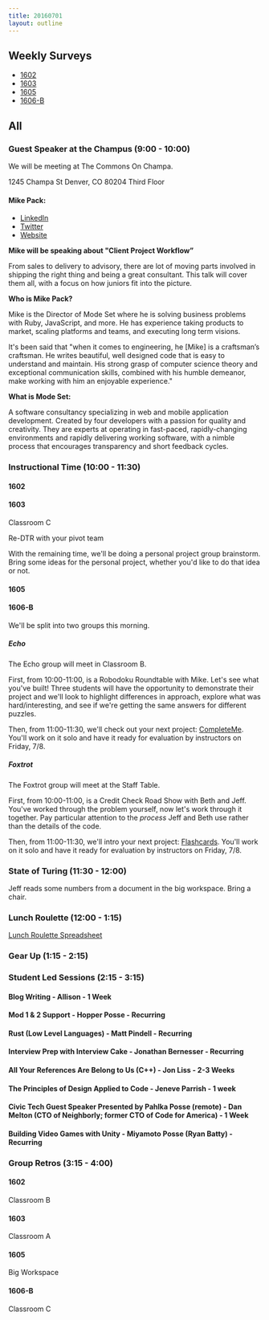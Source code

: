```yaml
---
title: 20160701
layout: outline
---
```


## Weekly Surveys

- [1602]()
- [1603](http://goo.gl/forms/kEQwv8qYxtce04X42)
- [1605]()
- [1606-B](http://goo.gl/forms/lX1L689TxMXtP5nH3)

## All

### Guest Speaker at the Champus (9:00 - 10:00)

We will be meeting at The Commons On Champa.

1245 Champa St
Denver, CO 80204
Third Floor

#### Mike Pack:

- [LinkedIn](https://www.linkedin.com/in/mikepackdev)
- [Twitter](https://twitter.com/mikepack_)
- [Website](http://www.mikepackdev.com/)

**Mike will be speaking about "Client Project Workflow”**

From sales to delivery to advisory, there are lot of moving parts involved in shipping the right thing and being a great consultant. This talk will cover them all, with a focus on how juniors fit into the picture.

**Who is Mike Pack?**

Mike is the Director of Mode Set where he is solving business problems with Ruby, JavaScript, and more. He has experience taking products to market, scaling platforms and teams, and executing long term visions.

It's been said that "when it comes to engineering, he [Mike] is a craftsman’s craftsman. He writes beautiful, well designed code that is easy to understand and maintain. His strong grasp of computer science theory and exceptional communication skills, combined with his humble demeanor, make working with him an enjoyable experience."

**What is Mode Set:**

A software consultancy specializing in web and mobile application development. Created by four developers with a passion for quality and creativity. They are experts at operating in fast-paced, rapidly-changing environments and rapidly delivering working software, with a nimble process that encourages transparency and short feedback cycles.

### Instructional Time (10:00 - 11:30)

#### 1602

#### 1603

Classroom C

Re-DTR with your pivot team

With the remaining time, we'll be doing a personal project group brainstorm. Bring some ideas for the personal project, whether you'd like to do that idea or not.

#### 1605

#### 1606-B

We'll be split into two groups this morning.

##### Echo

The Echo group will meet in Classroom B.

First, from 10:00-11:00, is a Robodoku Roundtable with Mike. Let's see what you've built!
Three students will have the opportunity to demonstrate their project and we'll
look to highlight differences in approach, explore what was hard/interesting, and
see if we're getting the same answers for different puzzles.

Then, from 11:00-11:30, we'll check out your next project: [CompleteMe](https://github.com/turingschool/curriculum/blob/master/source/projects/complete_me.markdown).
You'll work on it solo and have it ready for evaluation by instructors on Friday, 7/8.

##### Foxtrot

The Foxtrot group will meet at the Staff Table.

First, from 10:00-11:00, is a Credit Check Road Show with Beth and Jeff. You've
worked through the problem yourself, now let's work through it together. Pay
particular attention to the *process* Jeff and Beth use rather than the details
of the code.

Then, from 11:00-11:30, we'll intro your next project: [Flashcards](https://github.com/turingschool/curriculum/blob/master/source/projects/flashcards.markdown).
You'll work on it solo and have it ready for evaluation by instructors on Friday, 7/8.

### State of Turing (11:30 - 12:00)

Jeff reads some numbers from a document in the big workspace. Bring a chair.

### Lunch Roulette (12:00 - 1:15)

[Lunch Roulette Spreadsheet](https://docs.google.com/spreadsheets/d/1-NUc9JB2jkAAgGR5UyuSC_L_TPRHuCejPLdCWLyVOYw/edit#gid=0)

### Gear Up (1:15 - 2:15)

### Student Led Sessions (2:15 - 3:15)

#### Blog Writing - Allison - 1 Week
#### Mod 1 & 2 Support - Hopper Posse - Recurring
#### Rust (Low Level Languages) - Matt Pindell - Recurring
#### Interview Prep with Interview Cake - Jonathan Bernesser - Recurring
#### All Your References Are Belong to Us (C++) - Jon Liss - 2-3 Weeks
#### The Principles of Design Applied to Code - Jeneve Parrish - 1 week
#### Civic Tech Guest Speaker Presented by Pahlka Posse (remote) - Dan Melton (CTO of Neighborly; former CTO of Code for America) - 1 Week
#### Building Video Games with Unity - Miyamoto Posse (Ryan Batty) - Recurring

### Group Retros (3:15 - 4:00)

#### 1602

Classroom B

#### 1603

Classroom A

#### 1605

Big Workspace

#### 1606-B

Classroom C
